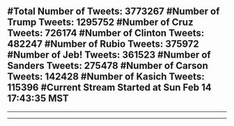 #Total Number of Tweets: 3773267 
#Number of Trump Tweets: 1295752
#Number of Cruz Tweets: 726174
#Number of Clinton Tweets: 482247
#Number of Rubio Tweets: 375972
#Number of Jeb! Tweets: 361523
#Number of Sanders Tweets: 275478
#Number of Carson Tweets: 142428
#Number of Kasich Tweets: 115396
#Current Stream Started at Sun Feb 14 17:43:35 MST
---
---
---
